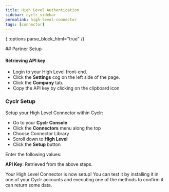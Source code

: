 ```yaml
---
title: High Level Authentication
sidebar: cyclr_sidebar
permalink: high-level-connector
tags: [connector]
---
```

{::options parse_block_html="true" /}
<section class="card">
## Partner Setup

#### Retrieving API key
* Login to your High Level front-end. 
* Click the **Settings** cog on the left side of the page.
* Click the **Company** tab.
* Copy the API key by clicking on the clipboard icon
### Cyclr Setup

Setup your High Level Connector within Cyclr:

*   Go to your **Cyclr Console**
*   Click the **Connectors** menu along the top
*   Choose Connector Library
*   Scroll down to **High Level**
*   Click the **Setup** button

Enter the following values:

**API Key**: Retrieved from the above steps.




Your High Level Connector is now setup! You can test it by installing it in one of your Cyclr accounts and executing one of the methods to confirm it can return some data.

</section>
